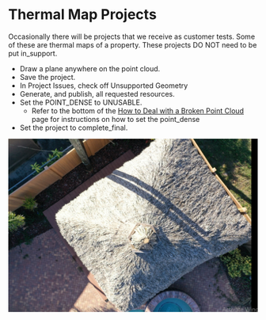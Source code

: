 # Thermal Map Projects

Occasionally there will be projects that we receive as customer tests. Some of these are thermal maps of a property. These projects DO NOT need to be put in\_support. 

* Draw a plane anywhere on the point cloud.
* Save the project.
* In Project Issues, check off Unsupported Geometry
* Generate, and publish, all requested resources.
* Set the POINT\_DENSE to UNUSABLE.
  * Refer to the bottom of the [How to Deal with a Broken Point Cloud](how-to-deal-with-a-broken-point-cloud.md) page for instructions on how to set the point\_dense
* Set the project to complete\_final.

![Project 53976](../.gitbook/assets/image%20%289%29.png)

